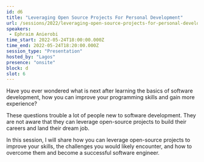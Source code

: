 ```yaml
---
id: d6
title: "Leveraging Open Source Projects For Personal Development"
url: /sessions/2022/leveraging-open-source-projects-for-personal-development
speakers:
 - Ephraim Anierobi
time_start: 2022-05-24T18:00:00.000Z
time_end: 2022-05-24T18:20:00.000Z
session_type: "Presentation"
hosted_by: "Lagos"
presence: "onsite"
block: d
slot: 6
---
```


Have you ever wondered what is next after learning the basics of software development, how you can improve your programming skills and gain more experience?
 
 
 
 These questions trouble a lot of people new to software development. They are not aware that they can leverage open-source projects to build their careers and land their dream job.
 
 
 
 In this session, I will share how you can leverage open-source projects to improve your skills, the challenges you would likely encounter, and how to overcome them and become a successful software engineer.